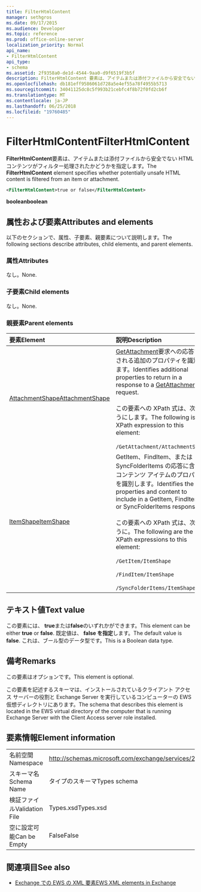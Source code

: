 ```yaml
---
title: FilterHtmlContent
manager: sethgros
ms.date: 09/17/2015
ms.audience: Developer
ms.topic: reference
ms.prod: office-online-server
localization_priority: Normal
api_name:
- FilterHtmlContent
api_type:
- schema
ms.assetid: 2f9358a0-de1d-4544-9aa0-d9f6519f3b5f
description: FilterHtmlContent 要素は、アイテムまたは添付ファイルから安全でない HTML コンテンツがフィルター処理されたかどうかを指定します。
ms.openlocfilehash: db181eff9586061d728a5e4ef55a78f4955b5713
ms.sourcegitcommit: 34041125dc8c5f993b21cebfc4f8b72f0fd2cb6f
ms.translationtype: MT
ms.contentlocale: ja-JP
ms.lasthandoff: 06/25/2018
ms.locfileid: "19760485"
---
```

# <a name="filterhtmlcontent"></a><span data-ttu-id="2ff6d-103">FilterHtmlContent</span><span class="sxs-lookup"><span data-stu-id="2ff6d-103">FilterHtmlContent</span></span>

<span data-ttu-id="2ff6d-104">**FilterHtmlContent**要素は、アイテムまたは添付ファイルから安全でない HTML コンテンツがフィルター処理されたかどうかを指定します。</span><span class="sxs-lookup"><span data-stu-id="2ff6d-104">The **FilterHtmlContent** element specifies whether potentially unsafe HTML content is filtered from an item or attachment.</span></span> 
  
```xml
<FilterHtmlContent>true or false</FilterHtmlContent>
```

 <span data-ttu-id="2ff6d-105">**boolean**</span><span class="sxs-lookup"><span data-stu-id="2ff6d-105">**boolean**</span></span>
## <a name="attributes-and-elements"></a><span data-ttu-id="2ff6d-106">属性および要素</span><span class="sxs-lookup"><span data-stu-id="2ff6d-106">Attributes and elements</span></span>

<span data-ttu-id="2ff6d-107">以下のセクションで、属性、子要素、親要素について説明します。</span><span class="sxs-lookup"><span data-stu-id="2ff6d-107">The following sections describe attributes, child elements, and parent elements.</span></span>
  
### <a name="attributes"></a><span data-ttu-id="2ff6d-108">属性</span><span class="sxs-lookup"><span data-stu-id="2ff6d-108">Attributes</span></span>

<span data-ttu-id="2ff6d-109">なし。</span><span class="sxs-lookup"><span data-stu-id="2ff6d-109">None.</span></span>
  
### <a name="child-elements"></a><span data-ttu-id="2ff6d-110">子要素</span><span class="sxs-lookup"><span data-stu-id="2ff6d-110">Child elements</span></span>

<span data-ttu-id="2ff6d-111">なし。</span><span class="sxs-lookup"><span data-stu-id="2ff6d-111">None.</span></span>
  
### <a name="parent-elements"></a><span data-ttu-id="2ff6d-112">親要素</span><span class="sxs-lookup"><span data-stu-id="2ff6d-112">Parent elements</span></span>

|<span data-ttu-id="2ff6d-113">**要素**</span><span class="sxs-lookup"><span data-stu-id="2ff6d-113">**Element**</span></span>|<span data-ttu-id="2ff6d-114">**説明**</span><span class="sxs-lookup"><span data-stu-id="2ff6d-114">**Description**</span></span>|
|:-----|:-----|
|[<span data-ttu-id="2ff6d-115">AttachmentShape</span><span class="sxs-lookup"><span data-stu-id="2ff6d-115">AttachmentShape</span></span>](attachmentshape.md) <br/> | <span data-ttu-id="2ff6d-116">[GetAttachment](getattachment.md)要求への応答で返される追加のプロパティを識別します。</span><span class="sxs-lookup"><span data-stu-id="2ff6d-116">Identifies additional properties to return in a response to a [GetAttachment](getattachment.md) request.</span></span>  <br/><br/>  <span data-ttu-id="2ff6d-117">この要素への XPath 式は、次のようにします。</span><span class="sxs-lookup"><span data-stu-id="2ff6d-117">The following is the XPath expression to this element:</span></span> <br/> <br/>  `/GetAttachment/AttachmentShape` <br/> |
|[<span data-ttu-id="2ff6d-118">ItemShape</span><span class="sxs-lookup"><span data-stu-id="2ff6d-118">ItemShape</span></span>](itemshape.md) <br/> | <span data-ttu-id="2ff6d-119">GetItem、FindItem、または SyncFolderItems の応答に含めるコンテンツ アイテムのプロパティを識別します。</span><span class="sxs-lookup"><span data-stu-id="2ff6d-119">Identifies the item properties and content to include in a GetItem, FindItem, or SyncFolderItems response.</span></span>  <br/> <br/> <span data-ttu-id="2ff6d-120">この要素への XPath 式は、次のように。</span><span class="sxs-lookup"><span data-stu-id="2ff6d-120">The following are the XPath expressions to this element:</span></span> <br/> <br/>  `/GetItem/ItemShape`<br/> <br/>  `/FindItem/ItemShape`<br/> <br/>  `/SyncFolderItems/ItemShape` <br/> |
   
## <a name="text-value"></a><span data-ttu-id="2ff6d-121">テキスト値</span><span class="sxs-lookup"><span data-stu-id="2ff6d-121">Text value</span></span>

<span data-ttu-id="2ff6d-122">この要素には、 **true**または**false**のいずれかができます。</span><span class="sxs-lookup"><span data-stu-id="2ff6d-122">This element can be either **true** or **false**.</span></span> <span data-ttu-id="2ff6d-123">既定値は、 **false を指定**します。</span><span class="sxs-lookup"><span data-stu-id="2ff6d-123">The default value is **false**.</span></span> <span data-ttu-id="2ff6d-124">これは、ブール型のデータ型です。</span><span class="sxs-lookup"><span data-stu-id="2ff6d-124">This is a Boolean data type.</span></span>
  
## <a name="remarks"></a><span data-ttu-id="2ff6d-125">備考</span><span class="sxs-lookup"><span data-stu-id="2ff6d-125">Remarks</span></span>

<span data-ttu-id="2ff6d-126">この要素はオプションです。</span><span class="sxs-lookup"><span data-stu-id="2ff6d-126">This element is optional.</span></span>
  
<span data-ttu-id="2ff6d-127">この要素を記述するスキーマは、インストールされているクライアント アクセス サーバーの役割と Exchange Server を実行しているコンピューターの EWS 仮想ディレクトリにあります。</span><span class="sxs-lookup"><span data-stu-id="2ff6d-127">The schema that describes this element is located in the EWS virtual directory of the computer that is running Exchange Server with the Client Access server role installed.</span></span>
  
## <a name="element-information"></a><span data-ttu-id="2ff6d-128">要素情報</span><span class="sxs-lookup"><span data-stu-id="2ff6d-128">Element information</span></span>

|||
|:-----|:-----|
|<span data-ttu-id="2ff6d-129">名前空間</span><span class="sxs-lookup"><span data-stu-id="2ff6d-129">Namespace</span></span>  <br/> |http://schemas.microsoft.com/exchange/services/2006/types  <br/> |
|<span data-ttu-id="2ff6d-130">スキーマ名</span><span class="sxs-lookup"><span data-stu-id="2ff6d-130">Schema Name</span></span>  <br/> |<span data-ttu-id="2ff6d-131">タイプのスキーマ</span><span class="sxs-lookup"><span data-stu-id="2ff6d-131">Types schema</span></span>  <br/> |
|<span data-ttu-id="2ff6d-132">検証ファイル</span><span class="sxs-lookup"><span data-stu-id="2ff6d-132">Validation File</span></span>  <br/> |<span data-ttu-id="2ff6d-133">Types.xsd</span><span class="sxs-lookup"><span data-stu-id="2ff6d-133">Types.xsd</span></span>  <br/> |
|<span data-ttu-id="2ff6d-134">空に設定可能</span><span class="sxs-lookup"><span data-stu-id="2ff6d-134">Can be Empty</span></span>  <br/> |<span data-ttu-id="2ff6d-135">False</span><span class="sxs-lookup"><span data-stu-id="2ff6d-135">False</span></span>  <br/> |
   
## <a name="see-also"></a><span data-ttu-id="2ff6d-136">関連項目</span><span class="sxs-lookup"><span data-stu-id="2ff6d-136">See also</span></span>

- [<span data-ttu-id="2ff6d-137">Exchange での EWS の XML 要素</span><span class="sxs-lookup"><span data-stu-id="2ff6d-137">EWS XML elements in Exchange</span></span>](ews-xml-elements-in-exchange.md)


